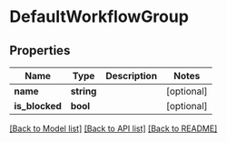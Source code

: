 # DefaultWorkflowGroup

## Properties

 Name           | Type       | Description | Notes      
----------------|------------|-------------|------------
 **name**       | **string** |             | [optional] 
 **is_blocked** | **bool**   |             | [optional] 

[[Back to Model list]](../../README.md#documentation-for-models) [[Back to API list]](../../README.md#documentation-for-api-endpoints) [[Back to README]](../../README.md)


